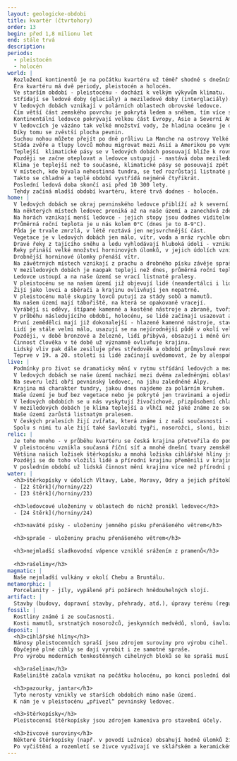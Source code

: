 ```yaml
---
layout: geologicke-obdobi
title: kvartér (čtvrtohory)
order: 13
begin: před 1,8 milionu let
end: stále trvá
description:
periods:
  - pleistocén
  - holocén
world: |
  Rozložení kontinentů je na počátku kvartéru už téměř shodné s dnešním.
  Éra kvartéru má dvě periody, pleistocén a holocén.
  Ve starším období - pleistocénu - dochází k velkým výkyvům klimatu.
  Střídají se ledové doby (glaciály) a meziledové doby (interglaciály).
  V ledových dobách vznikají v polárních oblastech obrovské ledovce.
  Čím větší část zemského povrchu je pokrytá ledem a sněhem, tím více slunečního záření se odráží zpět do vesmíru, a tím více se ochlazuje a ledovce se dál zvětšují.
  Kontinentální ledovce pokrývají velkou část Evropy, Asie a Severní Ameriky.
  V ledovcích je vázáno tak velké množství vody, že hladina oceánu je o 120 až 140 m níž než dnes.
  Díky tomu se zvěstší plocha pevnin.
  Suchou nohou můžete přejít po dně průlivu La Manche na ostrovy Velké Británie.
  Stáda zvěře a tlupy lovců mohou migrovat mezi Asií a Amerikou po vynořeném dnu Beringova průlivu.
  Teplejší  klimatické pásy se v ledových dobách posouvají blíže k rovníku.
  Později se začne oteplovat a ledovce ustupují - nastává doba meziledová.
  Klima je teplejší než to současné, klimatické pásy se posouvají zpět k severu, hladina oceánu stoupá.
  V místech, kde bývala nehostinná tundra, se teď rozrůstají listnaté pralesy.
  Takto se chladné a teplé období vystřídá nejméně čtyřikrát.
  Poslední ledová doba skončí asi před 10 300 lety.
  Tehdy začíná mladší období kvartéru, které trvá dodnes - holocén.
home: |
  V ledových dobách se okraj pevninského ledovce přiblíží až k severní hranici našeho území.
  Na některých místech ledovec proniká až na naše území a zanechává zde úlomky hornin, které nabral cestou.
  Na horách vznikají menší ledovce - jejich stopy jsou dodnes viditelné na Šumavě a v Krkonoších.
  Průměrná roční teplota je u nás kolem 0°C (dnes je to 8-9°C).
  Půda je trvale zmrzlá, v létě roztává jen nejsvrchnější část.
  Vegetace je v ledových dobách jen málo, vítr, voda a mráz rychle obrušují horniny a dotváří tak podobu naší krajiny.
  Dravé řeky z tajícího sněhu a ledu vyhlodávají hluboká údolí - vzniká např. kaňon Vltavy a Sázavy.
  Řeky přináší velké množství horninových úlomků, v jejich údolích vznikají nánosy štěrku a písku.
  Drobnější horninové úlomky přenáší vítr.
  Na závětrných místech vznikají z prachu a drobného písku závěje spraše.
  V meziledových dobách je naopak tepleji než dnes, průměrná roční teplota vystoupí až na 15 °C.
  Ledovce ustoupí a na naše území se vrací listnaté pralesy.
  V pleistocénu se na našem území již objevují lidé (neandertálci i lidé našeho typu).
  Žijí jako lovci a sběrači a krajinu ovlivňují jen nepatrně.
  V pleistocénu malé skupiny lovců putují za stády sobů a mamutů.
  Na našem území mají tábořiště, na která se opakovaně vracejí.
  Vyrábějí si oděvy, štípané kamenné a kostěné nástroje a zbraně, tvoří nejstarší umělecká díla.
  V průběhu následujícího období, holocénu, se lidé začínají usazovat a pěstovat plodiny.
  První zemědělci mají již dokonalejší - hlazené kamenné nástroje, staví si trvalá obydlí a vyrábí keramické nádoby.
  Lidí je stále velmi málo, usazují se na nejúrodnější půdě v okolí velkých řek.
  Později, v době bronzové a železné, lidí přibývá, obsazují i méně úrodná místa a zakládají první města.
  Činnost člověka v té době už významně ovlivňuje krajinu.
  Lidský vliv pak dále zesiluje přes středověk a období průmyslové revoluce až po dnešek. 
  Teprve v 19. a 20. století si lidé začínají uvědomovat, že by alespoň některé části krajiny měli chránit před zničením.
live: |
  Podmínky pro život se dramaticky mění v rytmu střídání ledových a meziledových dob.
  V ledových dobách se naše území nachází mezi dvěma zaledněnými oblastmi.
  Na severu leží obří pevninský ledovec, na jihu zaledněné Alpy.
  Krajina má charakter tundry, jakou dnes najdeme za polárním kruhem.
  Naše území je buď bez vegetace nebo je pokryté jen travinami a ojedinělými keři zakrslých vrb a bříz.
  V ledových obdobích se u nás vyskytují živočichové, přizpůsobení chladnému klimatu, např. mamuti, srstnatí nosorožci, pižmoni, polární lišky, sobi, svišti a jeskynní medvědi.
  V meziledových dobách je klima teplejší a vlhčí než jaké známe ze současnosti.
  Naše území zarůstá listnatým pralesem.
  V českých pralesích žijí zvířata, která známe i z naší současnosti - například jeleni, srnci a daňci.
  Spolu s nimi tu ale žijí také šavlozubí tygři, nosorožci, sloni, bizoni, tuři a opice.
relic: |
  Je toho mnoho - v průběhu kvartéru se česká krajina přetvořila do podoby, kterou známe.
  V pleistocénu vznikla současná říční síť a mnohé dnešní tvary zemského povrchu.
  Většina našich ložisek štěrkopísku a mnohá ložiska cihlářské hlíny jsou pleistocénního stáří.
  Později se do toho vložili lidé a přírodní krajinu přeměnili v krajinu kulturní.
  V posledním období už lidská činnost mění krajinu více než přírodní procesy.
water: |
  <h3>štěrkopísky v údolích Vltavy, Labe, Moravy, Odry a jejich přítoků</h3>
  - [22 štěrk](/horniny/22)
  - [23 štěrk](/horniny/23)

  <h3>ledovcové uloženiny v oblastech do nichž pronikl ledovec</h3>
  - [24 štěrk](/horniny/24)

  <h3>naváté písky - uloženiny jemného písku přenášeného větrem</h3>

  <h3>spraše - uloženiny prachu přenášeného větrem</h3>

  <h3>nejmladší sladkovodní vápence vzniklé srážením z pramenů</h3>
  
  <h3>rašeliny</h3>
magmatic: |
  Naše nejmladší vulkány v okolí Chebu a Bruntálu.
metamorphic: |
  Porcelanity - jíly, vypálené při požárech hnědouhelných slojí.
artifact: |
  Stavby (budovy, dopravní stavby, přehrady, atd.), úpravy terénu (regulace řek, vysoušení půdy), pozůstatky po těžbě a zpracování nerostů (lomy, doly, umělá jezera, výsypky, odkaliště, atd.), skládky odpadu.
fossil: |
  Rostliny známé i ze současnosti.
  Kosti mamutů, srstnatých nosorožců, jeskynních medvědů, slonů, šavlozubých tygrů, bizonů a jiných zvířat, kosti a nástroje lidí.
deposit: |
  <h3>cihlářské hlíny</h3>
  Nánosy pleistocenních spraší jsou zdrojem suroviny pro výrobu cihel.
  Obyčejné plné cihly se dají vyrobit i ze samotné spraše.
  Pro výrobu moderních tenkostěnných cihelných bloků se ke spraši musí přidávat plastická složka s vyšším obsahem jílu.

  <h3>rašelina</h3>
  Rašeliniště začala vznikat na počátku holocénu, po konci poslední doby ledové.

  <h3>pazourky, jantar</h3>
  Tyto nerosty vznikly ve starších obdobích mimo naše území.
  K nám je v pleistocénu „přivezl“ pevninský ledovec.

  <h3>štěrkopísky</h3>
  Pleistocenní štěrkopísky jsou zdrojem kameniva pro stavební účely.

  <h3>živcové suroviny</h3>
  Některé štěrkopísky (např. v povodí Lužnice) obsahují hodně úlomků živce.
  Po vyčištění a rozemletí se živce využívají ve sklářském a keramickém průmyslu.
---
```

  